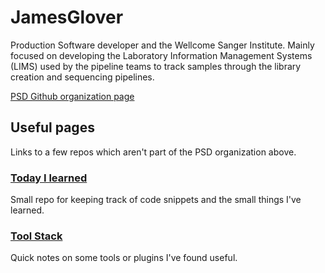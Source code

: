 # JamesGlover

Production Software developer and the Wellcome Sanger Institute. Mainly focused on developing the Laboratory Information Management Systems (LIMS) used by the pipeline teams to track samples through the library creation and sequencing pipelines.

[PSD Github organization page](https://github.com/sanger)

## Useful pages

Links to a few repos which aren't part of the PSD organization above.

### [Today I learned](https://jamesglover.github.io/til/)

Small repo for keeping track of code snippets and the small things I've learned.

### [Tool Stack](tool_stack.md)

Quick notes on some tools or plugins I've found useful.
